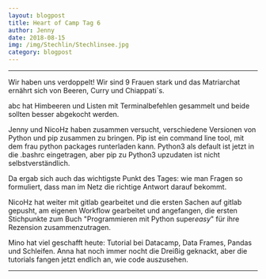 ```yaml
---
layout: blogpost
title: Heart of Camp Tag 6
author: Jenny
date: 2018-08-15
img: /img/Stechlin/Stechlinsee.jpg
category: blogpost
---
```

***

Wir haben uns verdoppelt! Wir sind 9 Frauen stark und das Matriarchat ernährt sich von Beeren, Curry und Chiappati`s. 
 
abc hat Himbeeren und Listen mit Terminalbefehlen gesammelt und beide sollten besser abgekocht werden.  
 
Jenny und NicoHz haben zusammen versucht, verschiedene Versionen von Python und pip zusammen zu bringen. Pip ist ein command line tool, mit dem frau python packages runterladen kann. Python3 als default ist jetzt in die .bashrc eingetragen, aber pip zu Python3 upzudaten ist nicht selbstverständlich. 
 
Da ergab sich auch das wichtigste Punkt des Tages: wie man Fragen so formuliert, dass man im Netz die richtige Antwort darauf bekommt.  
 
NicoHz hat weiter mit gitlab gearbeitet und die ersten Sachen auf gitlab gepusht, am eigenen Workflow gearbeitet und angefangen, die ersten Stichpunkte zum Buch "Programmieren mit Python super*easy*" für ihre Rezension zusammenzutragen.  
 
Mino hat viel geschafft heute: Tutorial bei Datacamp, Data Frames, Pandas und Schleifen. Anna hat noch immer nocht die Dreißig geknackt, aber die tutorials fangen jetzt endlich an, wie code auszusehen. 

***
